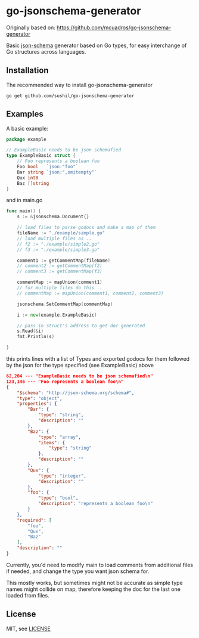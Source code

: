 go-jsonschema-generator
=======================

Originally based on: https://github.com/mcuadros/go-jsonschema-generator

Basic [json-schema](http://json-schema.org/) generator based on Go types, for easy interchange of Go structures across languages.


Installation
------------

The recommended way to install go-jsonschema-generator

```
go get github.com/sushil/go-jsonschema-generator
```

Examples
--------

A basic example:

```go
package example

// ExampleBasic needs to be json schemafied
type ExampleBasic struct {
	// Foo represents a boolean foo
	Foo bool   `json:"foo"`
	Bar string `json:",omitempty"`
	Qux int8
	Baz []string
}
```

and in main.go

```go
func main() {
	s := &jsonschema.Document{}

	// load files to parse godocs and make a map of them
	fileName := "./example/simple.go"
	// load multiple files as ..
	// f2 := "./example/simple2.go"
	// f3 := "./example/simple3.go"

	comment1 := getCommentMap(fileName)
	// comment2 := getCommentMap(f2)
	// comment3 := getCommentMap(f3)

	commentMap := mapUnion(comment1)
	// for multiple files do this ..
	// commentMap := mapUnion(comment1, comment2, comment3)

	jsonschema.SetCommentMap(commentMap)

	i := new(example.ExampleBasic)

	// pass in struct's address to get doc generated
	s.Read(&i)
	fmt.Println(s)

}
```

this prints lines with a list of Types and exported godocs for them followed
by the json for the type specified (see ExampleBasic) above
```json
62,204 --- "ExampleBasic needs to be json schemafied\n"
123,146 --- "Foo represents a boolean foo\n"
{
    "$schema": "http://json-schema.org/schema#",
    "type": "object",
    "properties": {
        "Bar": {
            "type": "string",
            "description": ""
        },
        "Baz": {
            "type": "array",
            "items": {
                "type": "string"
            },
            "description": ""
        },
        "Qux": {
            "type": "integer",
            "description": ""
        },
        "foo": {
            "type": "bool",
            "description": "represents a boolean foo\n"
        }
    },
    "required": [
        "foo",
        "Qux",
        "Baz"
    ],
    "description": ""
}

```

Currently, you'd need to modify main to load comments from additional files if
needed, and change the type you want json schema for.

This mostly works, but sometimes might not be accurate as simple type names
might collide on map, therefore keeping the doc for the last one loaded from
files.

License
-------

MIT, see [LICENSE](LICENSE)
